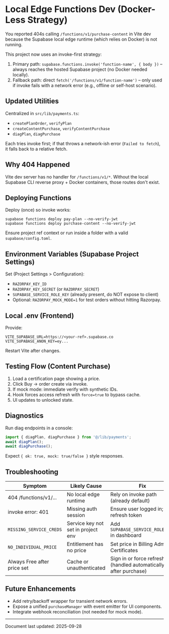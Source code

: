 # Local Edge Functions Dev (Docker-Less Strategy)

You reported 404s calling `/functions/v1/purchase-content` in Vite dev because the Supabase local edge runtime (which relies on Docker) is not running.

This project now uses an invoke-first strategy:

1. Primary path: `supabase.functions.invoke('function-name', { body })` – always reaches the hosted Supabase project (no Docker needed locally).
2. Fallback path: direct `fetch('/functions/v1/function-name')` – only used if invoke fails with a network error (e.g., offline or self-host scenario).

## Updated Utilities
Centralized in `src/lib/payments.ts`:
- `createPlanOrder`, `verifyPlan`
- `createContentPurchase`, `verifyContentPurchase`
- `diagPlan`, `diagPurchase`

Each tries invoke first; if that throws a network-ish error (`Failed to fetch`), it falls back to a relative fetch.

## Why 404 Happened
Vite dev server has no handler for `/functions/v1/*`. Without the local Supabase CLI reverse proxy + Docker containers, those routes don't exist.

## Deploying Functions
Deploy (once) so invoke works:

```
supabase functions deploy pay-plan --no-verify-jwt
supabase functions deploy purchase-content --no-verify-jwt
```

Ensure project ref context or run inside a folder with a valid `supabase/config.toml`.

## Environment Variables (Supabase Project Settings)
Set (Project Settings > Configuration):
- `RAZORPAY_KEY_ID`
- `RAZORPAY_KEY_SECRET` (or `RAZORPAY_SECRET`)
- `SUPABASE_SERVICE_ROLE_KEY` (already present, do NOT expose to client)
- Optional: `RAZORPAY_MOCK_MODE=1` for test orders without hitting Razorpay.

## Local .env (Frontend)
Provide:
```
VITE_SUPABASE_URL=https://<your-ref>.supabase.co
VITE_SUPABASE_ANON_KEY=ey...
```
Restart Vite after changes.

## Testing Flow (Content Purchase)
1. Load a certification page showing a price.
2. Click Buy → order create via invoke.
3. If mock mode: immediate verify with synthetic IDs.
4. Hook forces access refresh with `force=true` to bypass cache.
5. UI updates to unlocked state.

## Diagnostics
Run diag endpoints in a console:
```ts
import { diagPlan, diagPurchase } from '@/lib/payments';
await diagPlan();
await diagPurchase();
```
Expect `{ ok: true, mock: true/false }` style responses.

## Troubleshooting
| Symptom | Likely Cause | Fix |
| ------- | ------------ | --- |
| 404 /functions/v1/... | No local edge runtime | Rely on invoke path (already default) |
| invoke error: 401 | Missing auth session | Ensure user logged in; refresh token |
| `MISSING_SERVICE_CREDS` | Service key not set in project env | Add `SUPABASE_SERVICE_ROLE_KEY` in dashboard |
| `NO_INDIVIDUAL_PRICE` | Entitlement has no price | Set price in Billing Admin Certificates |
| Always Free after price set | Cache or unauthenticated | Sign in or force refresh (handled automatically after purchase) |

## Future Enhancements
- Add retry/backoff wrapper for transient network errors.
- Expose a unified `purchaseManager` with event emitter for UI components.
- Integrate webhook reconciliation (not needed for mock mode).

---
Document last updated: 2025-09-28
